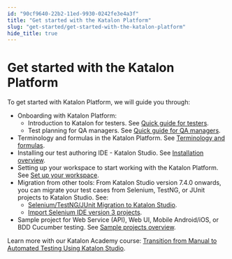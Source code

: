 ```yaml
---
id: "90cf9640-22b2-11ed-9930-0242fe3e4a3f"
title: "Get started with the Katalon Platform"
slug: "get-started/get-started-with-the-katalon-platform"
hide_title: true
---
```


# <a id="id" class="anchor_top_offset"/><a id="ariaid-title1" class="anchor_top_offset"/>Get started with the <span xmlns="http://www.w3.org/1999/xhtml" className="ph">Katalon Platform</span> 

<p xmlns="http://www.w3.org/1999/xhtml" className="p">To get started with <span className="ph">Katalon Platform</span>, we will guide you through:</p> 
<ul xmlns="http://www.w3.org/1999/xhtml" className="ul"><li className="li">Onboarding with <span className="ph">Katalon Platform</span>:<ul className="ul"><li className="li">         Introduction to Katalon for testers. See <a className="xref" href="/docs/get-started/onboarding-katalon-platform/quick-guide-for-testers">Quick guide for testers</a>.       </li><li className="li">         Test planning for QA managers. See <a className="xref" href="/docs/get-started/onboarding-katalon-platform/quick-guide-for-qa-managers">Quick guide for QA managers</a>.       </li></ul></li><li className="li">     Terminology and formulas in the <span className="ph">Katalon Platform</span>. See <a className="xref" href="/docs/get-started/terminology-and-formulas">Terminology and formulas</a>.   </li><li className="li">     Installing our test authoring IDE - Katalon Studio. See <a className="xref" href="/docs/get-started/katalon-studio-installation/katalon-studio-installation-overview">Installation overview</a>.   </li><li className="li">     Setting up your workspace to start working with the Katalon Platform. See <a className="xref" href="/docs/get-started/set-up-your-workspace/set-up-overview-in-katalon-platform">Set up your workspace</a>.   </li><li className="li">     Migration from other tools: From <span className="ph">Katalon Studio</span> version 7.4.0 onwards, you can migrate your test cases from Selenium, TestNG, or JUnit projects to <span className="ph">Katalon Studio</span>. See:<ul className="ul"><li className="li"><a className="xref" href="/docs/get-started/migration-from-other-tools/seleniumtestngjunit-migration-to-katalon-studio">Selenium/TestNG/JUnit Migration to <span className="ph">Katalon Studio</span></a>.</li><li className="li"><a className="xref" href="/docs/get-started/migration-from-other-tools/import-selenium-ide-version-3-projects-to-katalon-studio">Import Selenium IDE version 3 projects</a>.</li></ul>   </li><li className="li">Sample project for Web Service (API), Web UI, Mobile Android/iOS, or BDD Cucumber testing. See <a className="xref" href="/docs/get-started/sample-projects/sample-projects-overview">Sample projects overview</a>.</li></ul> 
<p xmlns="http://www.w3.org/1999/xhtml" className="p">Learn more with our Katalon Academy course: <a className="xref j-external-link" href="https://academy.katalon.com/courses/manual-transit-automation-testing/?utm_source=kat_docs&utm_medium=get_started_overview" target="_blank">Transition from Manual to Automated Testing Using Katalon Studio</a>.</p> 
